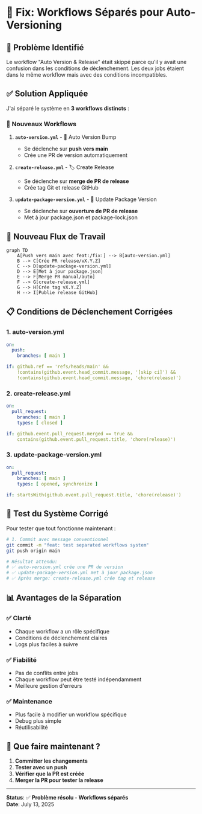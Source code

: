 # 🔧 Fix: Workflows Séparés pour Auto-Versioning

## 🚨 **Problème Identifié**

Le workflow "Auto Version & Release" était skippé parce qu'il y avait une confusion dans les conditions de déclenchement. Les deux jobs étaient dans le même workflow mais avec des conditions incompatibles.

## ✅ **Solution Appliquée**

J'ai séparé le système en **3 workflows distincts** :

### 📁 **Nouveaux Workflows**

1. **`auto-version.yml`** - 🚀 Auto Version Bump
   - Se déclenche sur **push vers main**
   - Crée une PR de version automatiquement

2. **`create-release.yml`** - 🏷️ Create Release  
   - Se déclenche sur **merge de PR de release**
   - Crée tag Git et release GitHub

3. **`update-package-version.yml`** - 📝 Update Package Version
   - Se déclenche sur **ouverture de PR de release**
   - Met à jour package.json et package-lock.json

## 🔄 **Nouveau Flux de Travail**

```mermaid
graph TD
    A[Push vers main avec feat:/fix:] --> B[auto-version.yml]
    B --> C[Crée PR release/vX.Y.Z]
    C --> D[update-package-version.yml]
    D --> E[Met à jour package.json]
    E --> F[Merge PR manual/auto]
    F --> G[create-release.yml]
    G --> H[Crée tag vX.Y.Z]
    H --> I[Publie release GitHub]
```

## 📋 **Conditions de Déclenchement Corrigées**

### **1. auto-version.yml**
```yaml
on:
  push:
    branches: [ main ]

if: github.ref == 'refs/heads/main' && 
    !contains(github.event.head_commit.message, '[skip ci]') && 
    !contains(github.event.head_commit.message, 'chore(release)')
```

### **2. create-release.yml**  
```yaml
on:
  pull_request:
    branches: [ main ]
    types: [ closed ]

if: github.event.pull_request.merged == true && 
    contains(github.event.pull_request.title, 'chore(release)')
```

### **3. update-package-version.yml**
```yaml
on:
  pull_request:
    branches: [ main ]
    types: [ opened, synchronize ]

if: startsWith(github.event.pull_request.title, 'chore(release)')
```

## 🧪 **Test du Système Corrigé**

Pour tester que tout fonctionne maintenant :

```bash
# 1. Commit avec message conventionnel
git commit -m "feat: test separated workflows system"
git push origin main

# Résultat attendu:
# ✅ auto-version.yml crée une PR de version
# ✅ update-package-version.yml met à jour package.json
# ✅ Après merge: create-release.yml crée tag et release
```

## 📊 **Avantages de la Séparation**

### ✅ **Clarté**
- Chaque workflow a un rôle spécifique
- Conditions de déclenchement claires
- Logs plus faciles à suivre

### ✅ **Fiabilité**
- Pas de conflits entre jobs
- Chaque workflow peut être testé indépendamment
- Meilleure gestion d'erreurs

### ✅ **Maintenance**
- Plus facile à modifier un workflow spécifique
- Debug plus simple
- Réutilisabilité

## 🎯 **Que faire maintenant ?**

1. **Committer les changements**
2. **Tester avec un push**
3. **Vérifier que la PR est créée**
4. **Merger la PR pour tester la release**

---

**Status**: ✅ **Problème résolu - Workflows séparés**  
**Date**: July 13, 2025
